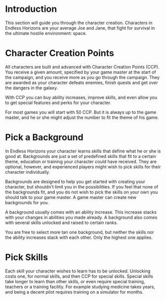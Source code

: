 # Introduction

This section will guide you through the character creation. Characters in
Endless Horizons are your average Joe and Jane, that fight for survival in
the ultimate hostile environment: space.

# Character Creation Points

All characters are built and advanced with Character Creation Points (CCP).
You receive a given amount, specified by your game master at the start of the
campaign, and you receive more as you go through the campaign. They are
awarded as your character defeats enemies, finish quests and get over the
dangers in the galaxy.

With CCP you can buy ability increases, improve skills, and even allow you to
get special features and perks for your character.

For most games you will start with 50 CCP. But it is always up to the game
master, and he or she might adjust the number to fit the theme of his game.

# Pick a Background

In Endless Horizons your character learns skills that define what he or she is
good at. Backgrounds are just a set of predefined skills that fit to a certain
theme, education or training your character could have received. They are
optional, however, and experienced players might wish to pick skills for their
character individually.

Backgrounds are designed to help you get started with creating your character,
but shouldn't limit you in the possibilities. If you feel that none of the
backgrounds fit, and you do not wish to pick the skills on your own you should
talk to your game master. A game master can create new backgrounds for you.

A background usually comes with an ability increase. This increase stacks with
your changes in abilities you made already. A background also comes with
several skills unlocked and raised to certain ranks.

You are free to select more tan one background, but neither the skills nor the
ability increases stack with each other. Only the highest one applies.

# Pick Skills

Each skill your character wishes to learn has to be unlocked. Unlocking costs
one, for normal skills, and then CCP for special skills. Special skills
take longer to learn than other skills, or even require special training,
teachers or a training facility. For example studying medicine takes years,
and being a decent pilot requires training on a simulator for months.
